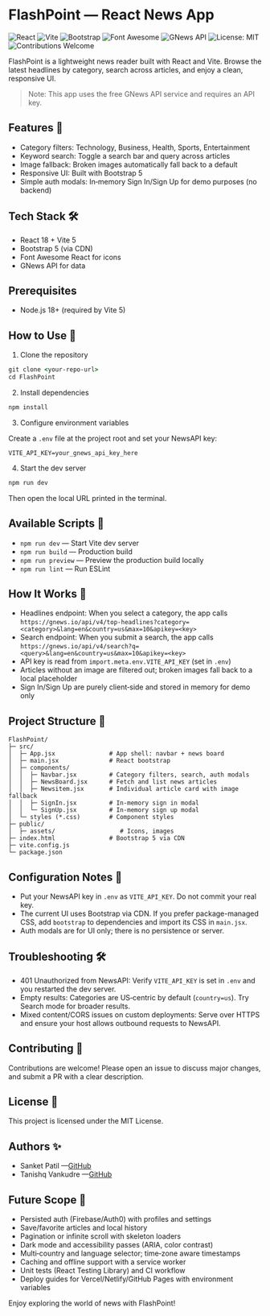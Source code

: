 
# FlashPoint — React News App

![React](https://img.shields.io/badge/React-18-blue?logo=react)
![Vite](https://img.shields.io/badge/Vite-5-purple?logo=vite)
![Bootstrap](https://img.shields.io/badge/Bootstrap-5-563d7c?logo=bootstrap)
![Font Awesome](https://img.shields.io/badge/Font%20Awesome-React-blueviolet?logo=fontawesome)
![GNews API](https://img.shields.io/badge/API-NewsAPI-red?logo=news)
![License: MIT](https://img.shields.io/badge/License-MIT-green.svg)
![Contributions Welcome](https://img.shields.io/badge/Contributions-Welcome-orange)

FlashPoint is a lightweight news reader built with React and Vite. Browse the latest headlines by category, search across articles, and enjoy a clean, responsive UI.

> Note: This app uses the free GNews API service and requires an API key.

## Features 🌟

- Category filters: Technology, Business, Health, Sports, Entertainment
- Keyword search: Toggle a search bar and query across articles
- Image fallback: Broken images automatically fall back to a default
- Responsive UI: Built with Bootstrap 5
- Simple auth modals: In‑memory Sign In/Sign Up for demo purposes (no backend)

## Tech Stack 🛠️

- React 18 + Vite 5
- Bootstrap 5 (via CDN)
- Font Awesome React for icons
- GNews API for data

## Prerequisites 

- Node.js 18+ (required by Vite 5)

## How to Use 🤔

1) Clone the repository

```cmd
git clone <your-repo-url>
cd FlashPoint
```

2) Install dependencies

```cmd
npm install
```

3) Configure environment variables

Create a `.env` file at the project root and set your NewsAPI key:

```
VITE_API_KEY=your_gnews_api_key_here
```

4) Start the dev server

```cmd
npm run dev
```

Then open the local URL printed in the terminal.

## Available Scripts 📄

- `npm run dev` — Start Vite dev server
- `npm run build` — Production build
- `npm run preview` — Preview the production build locally
- `npm run lint` — Run ESLint

## How It Works 🤔

- Headlines endpoint: When you select a category, the app calls `https://gnews.io/api/v4/top-headlines?category=<category>&lang=en&country=us&max=10&apikey=<key>`
- Search endpoint: When you submit a search, the app calls `https://gnews.io/api/v4/search?q=<query>&lang=en&country=us&max=10&apikey=<key>`
- API key is read from `import.meta.env.VITE_API_KEY` (set in `.env`)
- Articles without an image are filtered out; broken images fall back to a local placeholder
- Sign In/Sign Up are purely client‑side and stored in memory for demo only

## Project Structure 📁

```
FlashPoint/
├─ src/
│  ├─ App.jsx               # App shell: navbar + news board
│  ├─ main.jsx              # React bootstrap
│  ├─ components/
│  │  ├─ Navbar.jsx         # Category filters, search, auth modals
│  │  ├─ NewsBoard.jsx      # Fetch and list news articles
│  │  ├─ Newsitem.jsx       # Individual article card with image fallback
│  │  ├─ SignIn.jsx         # In‑memory sign in modal
│  │  └─ SignUp.jsx         # In‑memory sign up modal
│  └─ styles (*.css)        # Component styles
├─ public/
│  ├─ assets/                  # Icons, images
├─ index.html               # Bootstrap 5 via CDN
├─ vite.config.js
└─ package.json
```

## Configuration Notes 📄

- Put your NewsAPI key in `.env` as `VITE_API_KEY`. Do not commit your real key.
- The current UI uses Bootstrap via CDN. If you prefer package-managed CSS, add `bootstrap` to dependencies and import its CSS in `main.jsx`.
- Auth modals are for UI only; there is no persistence or server.

## Troubleshooting 🛠️

- 401 Unauthorized from NewsAPI: Verify `VITE_API_KEY` is set in `.env` and you restarted the dev server.
- Empty results: Categories are US‑centric by default (`country=us`). Try Search mode for broader results.
- Mixed content/CORS issues on custom deployments: Serve over HTTPS and ensure your host allows outbound requests to NewsAPI.

## Contributing 🤝

Contributions are welcome! Please open an issue to discuss major changes, and submit a PR with a clear description.


## License 📜

This project is licensed under the MIT License.

## Authors ✨

- Sanket Patil —[GitHub](https://github.com/sankettpatil)
- Tanishq Vankudre —[GitHub](https://github.com/Tanishq-Vankudre)

## Future Scope 🚀

- Persisted auth (Firebase/Auth0) with profiles and settings
- Save/favorite articles and local history
- Pagination or infinite scroll with skeleton loaders
- Dark mode and accessibility passes (ARIA, color contrast)
- Multi‑country and language selector; time‑zone aware timestamps
- Caching and offline support with a service worker
- Unit tests (React Testing Library) and CI workflow
- Deploy guides for Vercel/Netlify/GitHub Pages with environment variables

Enjoy exploring the world of news with FlashPoint!
